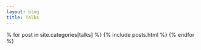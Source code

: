 ```yaml
---
layout: blog
title: Talks
---
```


% for post in site.categories[talks] %}
{% include posts.html %}
{% endfor %}
